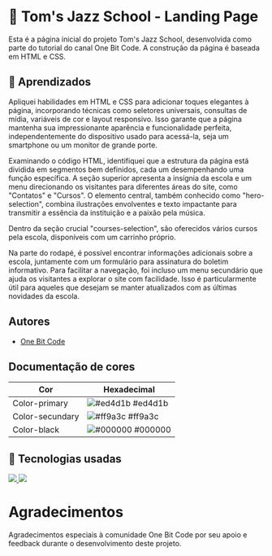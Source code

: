 
# 🎷 Tom's Jazz School - Landing Page


Esta é a página inicial do projeto Tom's Jazz School, desenvolvida como parte do tutorial do canal One Bit Code. A construção da página é baseada em HTML e CSS.
## 📖 Aprendizados

Apliquei habilidades em HTML e CSS para adicionar toques elegantes à página, incorporando técnicas como seletores universais, consultas de mídia, variáveis de cor e layout responsivo. Isso garante que a página mantenha sua impressionante aparência e funcionalidade perfeita, independentemente do dispositivo usado para acessá-la, seja um smartphone ou um monitor de grande porte.

Examinando o código HTML, identifiquei que a estrutura da página está dividida em segmentos bem definidos, cada um desempenhando uma função específica. A seção superior apresenta a insígnia da escola e um menu direcionando os visitantes para diferentes áreas do site, como "Contatos" e "Cursos". O elemento central, também conhecido como "hero-selection", combina ilustrações envolventes e texto impactante para transmitir a essência da instituição e a paixão pela música.

Dentro da seção crucial "courses-selection", são oferecidos vários cursos pela escola, disponíveis com um carrinho próprio.

Na parte do rodapé, é possível encontrar informações adicionais sobre a escola, juntamente com um formulário para assinatura do boletim informativo. Para facilitar a navegação, foi incluso um menu secundário que ajuda os visitantes a explorar o site com facilidade. Isso é particularmente útil para aqueles que desejam se manter atualizados com as últimas novidades da escola.

## Autores

- [One Bit Code](https://www.onebitcode.com/projetoaulas)

## Documentação de cores

| Cor               | Hexadecimal                                                |
| ----------------- | ---------------------------------------------------------------- |
| Color-primary       | ![#ed4d1b](https://via.placeholder.com/10/ed4d1b?text=+) #ed4d1b |
| Color-secundary       | ![#ff9a3c](https://via.placeholder.com/10/ff9a3c?text=+) #ff9a3c |
| Color-black       | ![#000000](https://via.placeholder.com/10/000?text=+) #000000 |



## 🚀 Tecnologias usadas


<a href="https://skillicons.dev">
    <img src="https://skillicons.dev/icons?i=html" />
    <img src="https://skillicons.dev/icons?i=css" />
  </a>

# Agradecimentos

Agradecimentos especiais à comunidade One Bit Code por seu apoio e feedback durante o desenvolvimento deste projeto.
